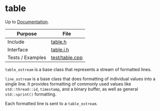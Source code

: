 # table

Up to [Documentation](../README.md).

Purpose          | File
---------------- | ----
Include          | [table.h](../../src/table.h)
Interface        | [table.i.h](../../src/i/table.i.h)
Tests / Examples | [test/table.cpp](../../test/table.cpp)

`table_ostream` is a base class that represents a stream of formatted lines.

`line_ostream` is a base class that does formatting of individual values into a single line.
It provides formatting of commonly used values like `std::thread::id`, `timestamp`, and a binary buffer, as well as general `std::sprint()` formatting.

Each formatted line is sent to a `table_ostream`.
